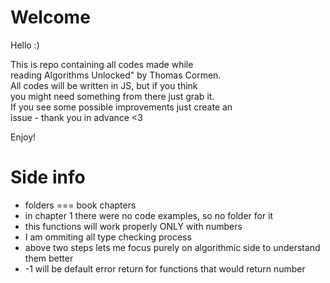 # Welcome

Hello :)

This is repo containing all codes made while  
reading Algorithms Unlocked" by Thomas Cormen.  
All codes will be written in JS, but if you think  
you might need something from there just grab it.  
If you see some possible improvements just create an  
issue - thank you in advance <3

Enjoy!

# Side info

- folders === book chapters
- in chapter 1 there were no code examples, so no folder for it
- this functions will work properly ONLY with numbers
- I am ommiting all type checking process
- above two steps lets me focus purely on algorithmic side to understand them better
- -1 will be default error return for functions that would return number
